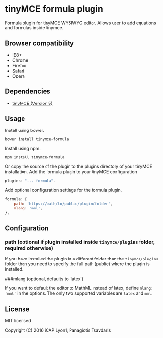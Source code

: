 # tinyMCE formula plugin

Formula plugin for tinyMCE WYSIWYG editor. Allows user to add equations and formulas inside tinymce.

## Browser compatibility

* IE8+
* Chrome
* Firefox
* Safari
* Opera

## Dependencies

* [tinyMCE (Version 5)](http://www.tinymce.com/)

## Usage

Install using bower.

```
bower install tinymce-formula
```

Install using npm.

```
npm install tinymce-formula
```

Or copy the source of the plugin to the plugins directory of your tinyMCE installation.
Add the formula plugin to your tinyMCE configuration

```javascript
plugins: "... formula",
```

Add optional configuration settings for the formula plugin. 

```javascript
formula: {
    path: 'https://path/to/public/plugin/folder',
    mlang: 'mml',
},
```

## Configuration

### path (optional if plugin installed inside `tinymce/plugins` folder, required otherwise)

If you have installed the plugin in a different folder than the ```tinymce/plugins``` folder then you need to specify 
the full path (public) where the plugin is installed.

###mlang (optional, defaults to 'latex')

If you want to default the editor to MathML instead of latex, define ```mlang: 'mml'``` in the options. The only two supported variables are ```latex``` and ```mml```.

## License

MIT licensed

Copyright (C) 2016 iCAP Lyon1, Panagiotis Tsavdaris

